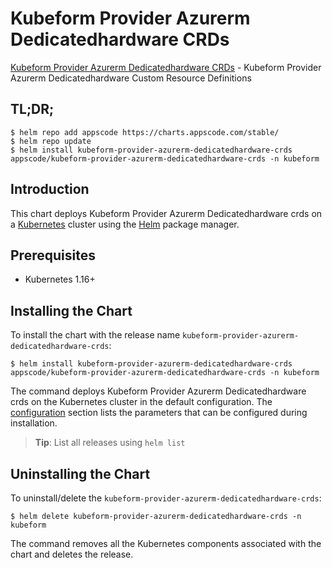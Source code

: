 # Kubeform Provider Azurerm Dedicatedhardware CRDs

[Kubeform Provider Azurerm Dedicatedhardware CRDs](https://github.com/kubeform) - Kubeform Provider Azurerm Dedicatedhardware Custom Resource Definitions

## TL;DR;

```console
$ helm repo add appscode https://charts.appscode.com/stable/
$ helm repo update
$ helm install kubeform-provider-azurerm-dedicatedhardware-crds appscode/kubeform-provider-azurerm-dedicatedhardware-crds -n kubeform
```

## Introduction

This chart deploys Kubeform Provider Azurerm Dedicatedhardware crds on a [Kubernetes](http://kubernetes.io) cluster using the [Helm](https://helm.sh) package manager.

## Prerequisites

- Kubernetes 1.16+

## Installing the Chart

To install the chart with the release name `kubeform-provider-azurerm-dedicatedhardware-crds`:

```console
$ helm install kubeform-provider-azurerm-dedicatedhardware-crds appscode/kubeform-provider-azurerm-dedicatedhardware-crds -n kubeform
```

The command deploys Kubeform Provider Azurerm Dedicatedhardware crds on the Kubernetes cluster in the default configuration. The [configuration](#configuration) section lists the parameters that can be configured during installation.

> **Tip**: List all releases using `helm list`

## Uninstalling the Chart

To uninstall/delete the `kubeform-provider-azurerm-dedicatedhardware-crds`:

```console
$ helm delete kubeform-provider-azurerm-dedicatedhardware-crds -n kubeform
```

The command removes all the Kubernetes components associated with the chart and deletes the release.


